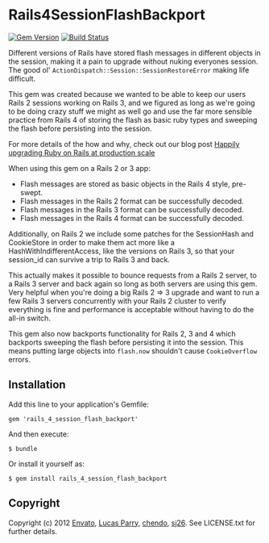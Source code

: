 # Rails4SessionFlashBackport
[![Gem Version](https://badge.fury.io/rb/rails_4_session_flash_backport.png)](http://badge.fury.io/rb/rails_4_session_flash_backport)
[![Build Status](https://travis-ci.org/envato/rails_4_session_flash_backport.png)](https://travis-ci.org/envato/rails_4_session_flash_backport)

Different versions of Rails have stored flash messages in different objects in
the session, making it a pain to upgrade without nuking everyones session. The
good ol' `ActionDispatch::Session::SessionRestoreError` making life difficult.

This gem was created because we wanted to be able to keep our users Rails 2
sessions working on Rails 3, and we figured as long as we're going to be doing
crazy stuff we might as well go and use the far more sensible practice from
Rails 4 of storing the flash as basic ruby types and sweeping the flash before
persisting into the session.

For more details of the how and why, check out our blog post 
[Happily upgrading Ruby on Rails at production scale](http://webuild.envato.com/blog/upgrading-ruby-on-rails-at-production-scale/)

When using this gem on a Rails 2 or 3 app:

 - Flash messages are stored as basic objects in the Rails 4 style, pre-swept.
 - Flash messages in the Rails 2 format can be successfully decoded.
 - Flash messages in the Rails 3 format can be successfully decoded.
 - Flash messages in the Rails 4 format can be successfully decoded.

Additionally, on Rails 2 we include some patches for the SessionHash and
CookieStore in order to make them act more like a HashWithIndifferentAccess,
like the versions on Rails 3, so that your session_id can survive a trip to
Rails 3 and back.

This actually makes it possible to bounce requests from a Rails 2 server, to a
Rails 3 server and back again so long as both servers are using this gem. Very
helpful when you're doing a big Rails 2 => 3 upgrade and want to run a few
Rails 3 servers concurrently with your Rails 2 cluster to verify everything is
fine and performance is acceptable without
having to do the all-in switch.

This gem also now backports functionality for Rails 2, 3 and 4 which backports
sweeping the flash before persisting it into the session. This means putting
large objects into `flash.now` shouldn't cause `CookieOverflow` errors.

## Installation

Add this line to your application's Gemfile:

    gem 'rails_4_session_flash_backport'

And then execute:

    $ bundle

Or install it yourself as:

    $ gem install rails_4_session_flash_backport

Copyright
---------

Copyright (c) 2012 [Envato](http://envato.com), [Lucas Parry](http://github.com/lparry), [chendo](http://github.com/chendo), [sj26](http://github.com/sj26). See LICENSE.txt for further details.

